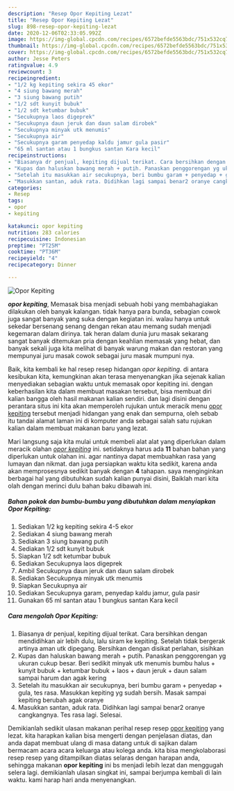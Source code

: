 ```yaml
---
description: "Resep Opor Kepiting Lezat"
title: "Resep Opor Kepiting Lezat"
slug: 898-resep-opor-kepiting-lezat
date: 2020-12-06T02:33:05.992Z
image: https://img-global.cpcdn.com/recipes/6572befde5563bdc/751x532cq70/opor-kepiting-foto-resep-utama.jpg
thumbnail: https://img-global.cpcdn.com/recipes/6572befde5563bdc/751x532cq70/opor-kepiting-foto-resep-utama.jpg
cover: https://img-global.cpcdn.com/recipes/6572befde5563bdc/751x532cq70/opor-kepiting-foto-resep-utama.jpg
author: Jesse Peters
ratingvalue: 4.9
reviewcount: 3
recipeingredient:
- "1/2 kg kepiting sekira 45 ekor"
- "4 siung bawang merah"
- "3 siung bawang putih"
- "1/2 sdt kunyit bubuk"
- "1/2 sdt ketumbar bubuk"
- "Secukupnya laos digeprek"
- "Secukupnya daun jeruk dan daun salam dirobek"
- "Secukupnya minyak utk menumis"
- "Secukupnya air"
- "Secukupnya garam penyedap kaldu jamur gula pasir"
- "65 ml santan atau 1 bungkus santan Kara kecil"
recipeinstructions:
- "Biasanya dr penjual, kepiting dijual terikat. Cara bersihkan dengan mendidihkan air lebih dulu, lalu siram ke kepiting. Setelah tidak bergerak artinya aman utk dipegang. Bersihkan dengan disikat perlahan, sisihkan"
- "Kupas dan haluskan bawang merah + putih. Panaskan penggorengan yg ukuran cukup besar. Beri sedikit minyak utk menumis bumbu halus + kunyit bubuk + ketumbar bubuk + laos + daun jeruk + daun salam sampai harum dan agak kering"
- "Setelah itu masukkan air secukupnya, beri bumbu garam + penyedap + gula, tes rasa. Masukkan kepiting yg sudah bersih. Masak sampai kepiting berubah agak oranye"
- "Masukkan santan, aduk rata. Didihkan lagi sampai benar2 oranye cangkangnya. Tes rasa lagi. Selesai."
categories:
- Resep
tags:
- opor
- kepiting

katakunci: opor kepiting 
nutrition: 283 calories
recipecuisine: Indonesian
preptime: "PT25M"
cooktime: "PT36M"
recipeyield: "4"
recipecategory: Dinner

---
```



![Opor Kepiting](https://img-global.cpcdn.com/recipes/6572befde5563bdc/751x532cq70/opor-kepiting-foto-resep-utama.jpg)

<b><i>opor kepiting</i></b>, Memasak bisa menjadi sebuah hobi yang membahagiakan dilakukan oleh banyak kalangan. tidak hanya para bunda, sebagian cowok juga sangat banyak yang suka dengan kegiatan ini. walau hanya untuk sekedar bersenang senang dengan rekan atau memang sudah menjadi kegemaran dalam dirinya. tak heran dalam dunia juru masak sekarang sangat banyak ditemukan pria dengan keahlian memasak yang hebat, dan banyak sekali juga kita melihat di banyak warung makan dan restoran yang mempunyai juru masak cowok sebagai juru masak mumpuni nya.



Baik, kita kembali ke hal resep resep hidangan <i>opor kepiting</i>. di antara kesibukan kita, kemungkinan akan terasa menyenangkan jika sejenak kalian menyediakan sebagian waktu untuk memasak opor kepiting ini. dengan keberhasilan kita dalam membuat masakan tersebut, bisa membuat diri kalian bangga oleh hasil makanan kalian sendiri. dan lagi disini dengan perantara situs ini kita akan memperoleh rujukan untuk meracik menu <u>opor kepiting</u> tersebut menjadi hidangan yang enak dan sempurna, oleh sebab itu tandai alamat laman ini di komputer anda sebagai salah satu rujukan kalian dalam membuat makanan baru yang lezat.


Mari langsung saja kita mulai untuk membeli alat alat yang diperlukan dalam meracik olahan <u><i>opor kepiting</i></u> ini. setidaknya harus ada <b>11</b> bahan bahan yang diperlukan untuk olahan ini. agar nantinya dapat membuahkan rasa yang lumayan dan nikmat. dan juga persiapkan waktu kita sedikit, karena anda akan memprosesnya sedikit banyak dengan <b>4</b> tahapan. saya menginginkan berbagai hal yang dibutuhkan sudah kalian punyai disini, Baiklah mari kita olah dengan merinci dulu bahan baku dibawah ini.

<!--inarticleads1-->

##### Bahan pokok dan bumbu-bumbu yang dibutuhkan dalam menyiapkan Opor Kepiting:

1. Sediakan 1/2 kg kepiting sekira 4-5 ekor
1. Sediakan 4 siung bawang merah
1. Sediakan 3 siung bawang putih
1. Sediakan 1/2 sdt kunyit bubuk
1. Siapkan 1/2 sdt ketumbar bubuk
1. Sediakan Secukupnya laos digeprek
1. Ambil Secukupnya daun jeruk dan daun salam dirobek
1. Sediakan Secukupnya minyak utk menumis
1. Siapkan Secukupnya air
1. Sediakan Secukupnya garam, penyedap kaldu jamur, gula pasir
1. Gunakan 65 ml santan atau 1 bungkus santan Kara kecil




<!--inarticleads2-->

##### Cara mengolah Opor Kepiting:

1. Biasanya dr penjual, kepiting dijual terikat. Cara bersihkan dengan mendidihkan air lebih dulu, lalu siram ke kepiting. Setelah tidak bergerak artinya aman utk dipegang. Bersihkan dengan disikat perlahan, sisihkan
1. Kupas dan haluskan bawang merah + putih. Panaskan penggorengan yg ukuran cukup besar. Beri sedikit minyak utk menumis bumbu halus + kunyit bubuk + ketumbar bubuk + laos + daun jeruk + daun salam sampai harum dan agak kering
1. Setelah itu masukkan air secukupnya, beri bumbu garam + penyedap + gula, tes rasa. Masukkan kepiting yg sudah bersih. Masak sampai kepiting berubah agak oranye
1. Masukkan santan, aduk rata. Didihkan lagi sampai benar2 oranye cangkangnya. Tes rasa lagi. Selesai.




Demikianlah sedikit ulasan makanan perihal resep resep <u>opor kepiting</u> yang lezat. kita harapkan kalian bisa mengerti dengan penjelasan diatas, dan anda dapat membuat ulang di masa datang untuk di sajikan dalam bermacam acara acara keluarga atau kolega anda. kita bisa mengkolaborasi resep resep yang ditampilkan diatas selaras dengan harapan anda, sehingga makanan <b>opor kepiting</b> ini bs menjadi lebih lezat dan menggugah selera lagi. demikianlah ulasan singkat ini, sampai berjumpa kembali di lain waktu. kami harap hari anda menyenangkan.
